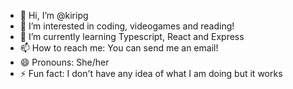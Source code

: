 - 👋 Hi, I’m @kiripg
- 👀 I’m interested in coding, videogames and reading!
- 🌱 I’m currently learning Typescript, React and Express
- 📫 How to reach me: You can send me an email!
- 😄 Pronouns: She/her
- ⚡ Fun fact: I don't have any idea of what I am doing but it works

<!---
kiripg/kiripg is a ✨ special ✨ repository because its `README.md` (this file) appears on your GitHub profile.
You can click the Preview link to take a look at your changes.
--->
